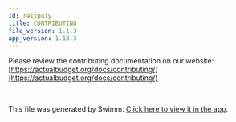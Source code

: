 ```yaml
---
id: r41xpuiy
title: CONTRIBUTING
file_version: 1.1.3
app_version: 1.18.3
---
```


Please review the contributing documentation on our website: [https://actualbudget.org/docs/contributing/](https://actualbudget.org/docs/contributing/)

<br/>

This file was generated by Swimm. [Click here to view it in the app](https://app.swimm.io/repos/Z2l0aHViJTNBJTNBYWN0dWFsJTNBJTNBc2FuanBhcmVlaw==/docs/r41xpuiy).
